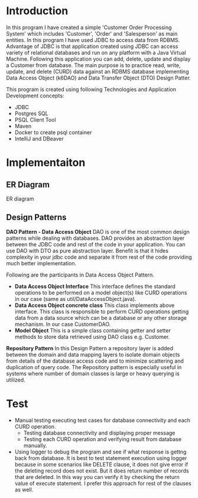 # Introduction
In this program I have created a simple 'Customer Order Processing System' which includes 'Customer', 'Order' and 'Salesperson' as main entities. In this program I have used JDBC to access data from RDBMS. 
Advantage of JDBC is that application created using JDBC can access variety of relational databases and run on any platform with a Java Virtual Machine. Following this application you can add, delete, update and display a Customer from database. 
The main purpose is to practice read, write, update, and delete (CURD) data against an RDBMS database implementing Data Access Object (k6DAO) and Data Transfer Object (DTO) Design Patter.

This program is created using following Technologies and Application Development concepts:
 - JDBC
 - Postgres SQL
 - PSQL Client Tool
 - Maven
 - Docker to create psql container
 - IntelliJ and DBeaver
 
# Implementaiton
## ER Diagram
ER diagram

## Design Patterns
**DAO Pattern - Data Access Object** DAO is one of the most common design patterns while dealing with databases. DAO provides an abstraction layer between the JDBC code and rest of the code in your application. You can use DAO with DTO as pure abstraction layer. Benefit is that it hides complexity in your jdbc code and separate it from rest of the code providing much better implementation.

Following are the participants in Data Access Object Pattern.

 - **Data Access Object Interface** This interface defines the standard operations to be performed on a model object(s) like CURD operations in our case (same as util/DataAccessObject.java).
 - **Data Access Object concrete class** This class implements above interface. This class is responsible to perform CURD operations getting data from a data source which can be a database or any other storage mechanism. In our case CustomerDAO.
 - **Model Object** This is a simple class containing getter and setter methods to store data retrieved using DAO class e.g. Customer.

**Repository Pattern** In this Design Pattern a repository layer is added between the domain and data mapping layers to isolate domain objects from details of the database access code and to minimize scattering and duplication of query code. The Repository pattern is especially useful in systems where number of domain classes is large or heavy querying is utilized.

# Test
 - Manual testing executing test cases for database connectivity and each CURD operation.
   - Testing database connectivity and displaying proper message
   - Testing each CURD operation and verifying result from database manually. 
 - Using logger to debug the program and see if what response is gettng back from database. It is best to test statement execution using logger because in some scenarios like DELETE clause, it does not give error if the deleting record does not exist. But it does return number of records that are deleted. In this way you can verify it by checking the return value of execute statement. I prefer this approach for rest of the clauses as well.